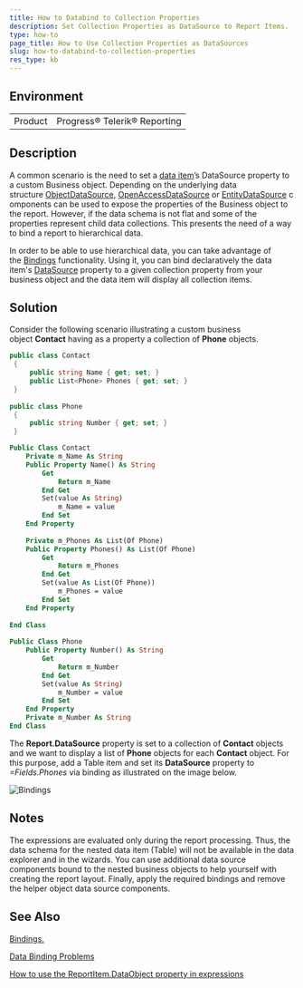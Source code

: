 ```yaml
---
title: How to Databind to Collection Properties
description: Set Collection Properties as DataSource to Report Items. 
type: how-to
page_title: How to Use Collection Properties as DataSources
slug: how-to-databind-to-collection-properties
res_type: kb
---
```


## Environment

<table>
    <tbody>
	    <tr>
	    	<td>Product</td>
	    	<td>Progress® Telerik® Reporting</td>
	    </tr>
    </tbody>
</table>
 
## Description  

A common scenario is the need to set a [data item](../data-items)’s DataSource property to a custom Business object. Depending on the underlying data structure [ObjectDataSource](../objectdatasource), [OpenAccessDataSource](../openaccessdatasource) or [EntityDataSource](../entitydatasource) components can be used to expose the properties of the Business object to the report. However, if the data schema is not flat and some of the properties represent child data collections. This presents the need of a way to bind a report to hierarchical data.
 
In order to be able to use hierarchical data, you can take advantage of the [Bindings](../p-telerik-reporting-reportitembase-bindings) functionality. Using it, you can bind declaratively the data item's [DataSource](../p-telerik-reporting-table-datasource) property to a given collection property from your business object and the data item will display all collection items.
 
## Solution

Consider the following scenario illustrating a custom business object **Contact** having as a property a collection of **Phone** objects.      
 
````cs
public class Contact
 {
     public string Name { get; set; }
     public List<Phone> Phones { get; set; }       
 }
 
public class Phone
 {
     public string Number { get; set; }
 }
````
````vb
Public Class Contact
    Private m_Name As String   
    Public Property Name() As String
        Get
            Return m_Name
        End Get
        Set(value As String)
            m_Name = value
        End Set
    End Property
    
    Private m_Phones As List(Of Phone)
    Public Property Phones() As List(Of Phone)
        Get
            Return m_Phones
        End Get
        Set(value As List(Of Phone))
            m_Phones = value
        End Set
    End Property
     
End Class
 
Public Class Phone
    Public Property Number() As String
        Get
            Return m_Number
        End Get
        Set(value As String)
            m_Number = value
        End Set
    End Property
    Private m_Number As String
End Class
```` 
    
The **Report.DataSource** property is set to a collection of **Contact** objects and we want to display a list of **Phone** objects for each **Contact** object. For this purpose, add a Table item and set its **DataSource** property to *=Fields.Phones* via binding as illustrated on the image below. 

 ![Bindings](https://d585tldpucybw.cloudfront.net/sfimages/default-source/kb-articles/bindings.png)

## Notes

The expressions are evaluated only during the report processing. Thus, the data schema for the nested data item (Table) will not be available in the data explorer and in the wizards. You can use additional data source components bound to the nested business objects to help yourself with creating the report layout. Finally, apply the required bindings and remove the helper object data source components.
 
 
## See Also

[Bindings.](../expressions-bindings)

[Data Binding Problems](../troubleshooting-data-binding-problems)

[How to use the ReportItem.DataObject property in expressions](../data-items-how-to-use-data-object)
